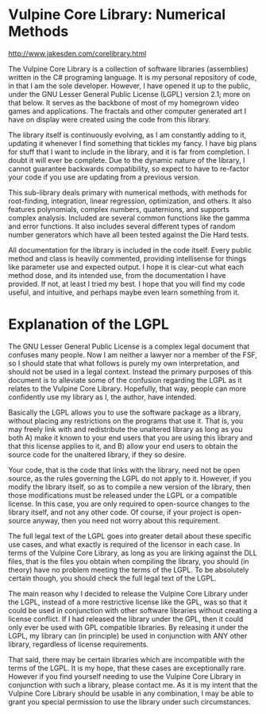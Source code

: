 # Vulpine Core Library: Numerical Methods

http://www.jakesden.com/corelibrary.html

The Vulpine Core Library is a collection of software libraries (assemblies) written in the C# programing language. It is my personal repository of code, in that I am the sole developer. However, I have opened it up to the public, under the GNU Lesser General Public License (LGPL) version 2.1; more on that below. It serves as the backbone of most of my homegrown video games and applications. The fractals and other computer generated art I have on display were created using the code from this library. 

The library itself is continuously evolving, as I am constantly adding to it, updating it whenever I find something that tickles my fancy. I have big plans for stuff that I want to include in the library, and it is far from completion. I doubt it will ever be complete. Due to the dynamic nature of the library, I cannot guarantee backwards compatibility, so expect to have to re-factor your code if you use are updating from a previous version.

This sub-library deals primary with numerical methods, with methods for root-finding, integration, linear regression, optimization, and others. It also features polynomials, complex numbers, quaternions, and supports complex analysis. Included are several common functions like the gamma and error functions. It also includes several different types of random number generators which have all been tested against the Die Hard tests.

All documentation for the library is included in the code itself. Every public method and class is heavily commented, providing intellisense for things like parameter use and expected output. I hope it is clear-cut what each method dose, and its intended use, from the documentation I have provided. If not, at least I tried my best. I hope that you will find my code useful, and intuitive, and perhaps maybe even learn something from it.

# Explanation of the LGPL

The GNU Lesser General Public License is a complex legal document that confuses many people. Now I am neither a lawyer nor a member of the FSF, so I should state that what follows is purely my own interpretation, and should not be used in a legal context. Instead the primary purposes of this document is to alleviate some of the confusion regarding the LGPL as it relates to the Vulpine Core Library. Hopefully, that way, people can more confidently use my library as I, the author, have intended.

Basically the LGPL allows you to use the software package as a library, without placing any restrictions on the programs that use it. That is, you may freely link with and redistribute the unaltered library as long as you both A) make it known to your end users that you are using this library and that this license applies to it, and B) allow your end users to obtain the source code for the unaltered library, if they so desire.

Your code, that is the code that links with the library, need not be open source, as the rules governing the LGPL do not apply to it. However, if you modify the library itself, so as to compile a new version of the library, then those modifications must be released under the LGPL or a compatible license. In this case, you are only required to open-source changes to the library itself, and not any other code. Of course, if your project is open-source anyway, then you need not worry about this requirement.

The full legal text of the LGPL goes into greater detail about these specific use cases, and what exactly is required of the licensor in each case. In terms of the Vulpine Core Library, as long as you are linking against the DLL files, that is the files you obtain when compiling the library, you should (in theory) have no problem meeting the terms of the LGPL. To be absolutely certain though, you should check the full legal text of the LGPL. 

The main reason why I decided to release the Vulpine Core Library under the LGPL, instead of a more restrictive license like the GPL, was so that it could be used in conjunction with other software libraries without creating a license conflict. If I had released the library under the GPL, then it could only ever be used with GPL compatible libraries. By releasing it under the LGPL, my library can (in principle) be used in conjunction with ANY other library, regardless of license requirements.

That said, there may be certain libraries which are incompatible with the terms of the LGPL. It is my hope, that these cases are exceptionally rare. However if you find yourself needing to use the Vulpine Core Library in conjunction with such a library, please contact me. As it is my intent that the Vulpine Core Library should be usable in any combination, I may be able to grant you special permission to use the library under such circumstances.
